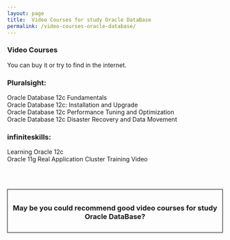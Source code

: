 ```yaml
---
layout: page
title:  Video Courses for study Oracle DataBase
permalink: /video-courses-oracle-database/
---
```


### Video Courses

You can buy it or try to find in the internet.


### Pluralsight:

Oracle Database 12c Fundamentals<br/>
Oracle Database 12c: Installation and Upgrade<br/>
Oracle Database 12c Performance Tuning and Optimization<br/>
Oracle Database 12c Disaster Recovery and Data Movement<br/>


### infiniteskills:
Learning Oracle 12c<br/>
Oracle 11g Real Application Cluster Training Video<br/>



<br/><br/>

<div style="padding:10px; border:thin solid black;" align="center">

  <h3>May be you could recommend good video courses for study Oracle DataBase?</h3>

</div>
